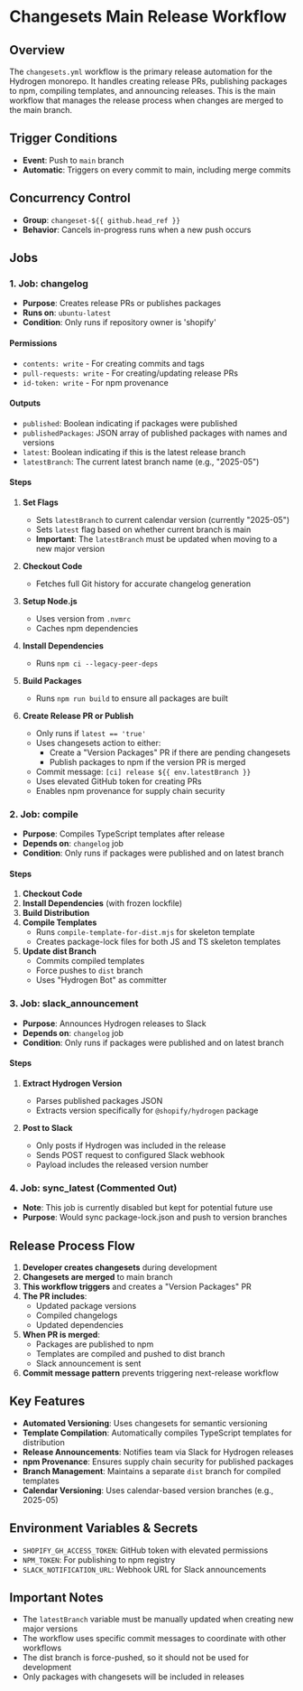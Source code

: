 # Changesets Main Release Workflow

## Overview
The `changesets.yml` workflow is the primary release automation for the Hydrogen monorepo. It handles creating release PRs, publishing packages to npm, compiling templates, and announcing releases. This is the main workflow that manages the release process when changes are merged to the main branch.

## Trigger Conditions
- **Event**: Push to `main` branch
- **Automatic**: Triggers on every commit to main, including merge commits

## Concurrency Control
- **Group**: `changeset-${{ github.head_ref }}`
- **Behavior**: Cancels in-progress runs when a new push occurs

## Jobs

### 1. Job: changelog
- **Purpose**: Creates release PRs or publishes packages
- **Runs on**: `ubuntu-latest`
- **Condition**: Only runs if repository owner is 'shopify'

#### Permissions
- `contents: write` - For creating commits and tags
- `pull-requests: write` - For creating/updating release PRs
- `id-token: write` - For npm provenance

#### Outputs
- `published`: Boolean indicating if packages were published
- `publishedPackages`: JSON array of published packages with names and versions
- `latest`: Boolean indicating if this is the latest release branch
- `latestBranch`: The current latest branch name (e.g., "2025-05")

#### Steps

1. **Set Flags**
   - Sets `latestBranch` to current calendar version (currently "2025-05")
   - Sets `latest` flag based on whether current branch is main
   - **Important**: The `latestBranch` must be updated when moving to a new major version

2. **Checkout Code**
   - Fetches full Git history for accurate changelog generation

3. **Setup Node.js**
   - Uses version from `.nvmrc`
   - Caches npm dependencies

4. **Install Dependencies**
   - Runs `npm ci --legacy-peer-deps`

5. **Build Packages**
   - Runs `npm run build` to ensure all packages are built

6. **Create Release PR or Publish**
   - Only runs if `latest == 'true'`
   - Uses changesets action to either:
     - Create a "Version Packages" PR if there are pending changesets
     - Publish packages to npm if the version PR is merged
   - Commit message: `[ci] release ${{ env.latestBranch }}`
   - Uses elevated GitHub token for creating PRs
   - Enables npm provenance for supply chain security

### 2. Job: compile
- **Purpose**: Compiles TypeScript templates after release
- **Depends on**: `changelog` job
- **Condition**: Only runs if packages were published and on latest branch

#### Steps

1. **Checkout Code**
2. **Install Dependencies** (with frozen lockfile)
3. **Build Distribution**
4. **Compile Templates**
   - Runs `compile-template-for-dist.mjs` for skeleton template
   - Creates package-lock files for both JS and TS skeleton templates
5. **Update dist Branch**
   - Commits compiled templates
   - Force pushes to `dist` branch
   - Uses "Hydrogen Bot" as committer

### 3. Job: slack_announcement
- **Purpose**: Announces Hydrogen releases to Slack
- **Depends on**: `changelog` job
- **Condition**: Only runs if packages were published and on latest branch

#### Steps

1. **Extract Hydrogen Version**
   - Parses published packages JSON
   - Extracts version specifically for `@shopify/hydrogen` package

2. **Post to Slack**
   - Only posts if Hydrogen was included in the release
   - Sends POST request to configured Slack webhook
   - Payload includes the released version number

### 4. Job: sync_latest (Commented Out)
- **Note**: This job is currently disabled but kept for potential future use
- **Purpose**: Would sync package-lock.json and push to version branches

## Release Process Flow

1. **Developer creates changesets** during development
2. **Changesets are merged** to main branch
3. **This workflow triggers** and creates a "Version Packages" PR
4. **The PR includes**:
   - Updated package versions
   - Compiled changelogs
   - Updated dependencies
5. **When PR is merged**:
   - Packages are published to npm
   - Templates are compiled and pushed to dist branch
   - Slack announcement is sent
6. **Commit message pattern** prevents triggering next-release workflow

## Key Features

- **Automated Versioning**: Uses changesets for semantic versioning
- **Template Compilation**: Automatically compiles TypeScript templates for distribution
- **Release Announcements**: Notifies team via Slack for Hydrogen releases
- **npm Provenance**: Ensures supply chain security for published packages
- **Branch Management**: Maintains a separate `dist` branch for compiled templates
- **Calendar Versioning**: Uses calendar-based version branches (e.g., 2025-05)

## Environment Variables & Secrets
- `SHOPIFY_GH_ACCESS_TOKEN`: GitHub token with elevated permissions
- `NPM_TOKEN`: For publishing to npm registry
- `SLACK_NOTIFICATION_URL`: Webhook URL for Slack announcements

## Important Notes
- The `latestBranch` variable must be manually updated when creating new major versions
- The workflow uses specific commit messages to coordinate with other workflows
- The dist branch is force-pushed, so it should not be used for development
- Only packages with changesets will be included in releases